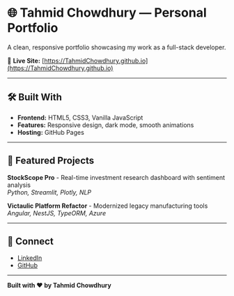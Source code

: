 # 🌐 Tahmid Chowdhury — Personal Portfolio

A clean, responsive portfolio showcasing my work as a full-stack developer.

🔗 **Live Site:** [https://TahmidChowdhury.github.io](https://TahmidChowdhury.github.io)

---

## 🛠️ Built With

- **Frontend:** HTML5, CSS3, Vanilla JavaScript
- **Features:** Responsive design, dark mode, smooth animations
- **Hosting:** GitHub Pages

---

## 🚀 Featured Projects

**StockScope Pro** - Real-time investment research dashboard with sentiment analysis  
*Python, Streamlit, Plotly, NLP*

**Victaulic Platform Refactor** - Modernized legacy manufacturing tools  
*Angular, NestJS, TypeORM, Azure*

---

## 🤝 Connect

- [LinkedIn](https://linkedin.com/in/tahmidchowdhury)
- [GitHub](https://github.com/TahmidChowdhury)

---

**Built with ❤️ by Tahmid Chowdhury**
